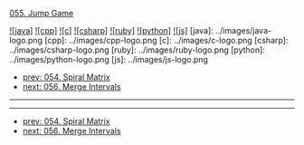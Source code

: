 [055. Jump Game](https://leetcode.com/problems/jump-game/)

[![java]](../java/055-jump-game.md)
[![cpp]](../cpp/055-jump-game.md)
[![c]](../c/055-jump-game.md)
[![csharp]](../csharp/055-jump-game.md)
[![ruby]](../ruby/055-jump-game.md)
[![python]](../python/055-jump-game.md)
[![js]](../js/055-jump-game.md)
[java]: ../images/java-logo.png
[cpp]: ../images/cpp-logo.png
[c]: ../images/c-logo.png
[csharp]: ../images/csharp-logo.png
[ruby]: ../images/ruby-logo.png
[python]: ../images/python-logo.png
[js]: ../images/js-logo.png

- [prev: 054. Spiral Matrix](054-spiral-matrix.md)
- [next: 056. Merge Intervals](056-merge-intervals.md)

---



---

- [prev: 054. Spiral Matrix](054-spiral-matrix.md)
- [next: 056. Merge Intervals](056-merge-intervals.md)
